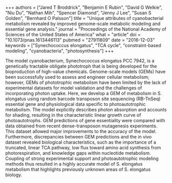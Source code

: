 +++
authors = ["Jared T Broddrick", "Benjamin E Rubin", "David G Welkie", "Niu Du", "Nathan Mih", "Spencer Diamond", "Jenny J Lee", "Susan S Golden", "Bernhard O Palsson"]
title = "Unique attributes of cyanobacterial metabolism revealed by improved genome-scale metabolic modeling and essential gene analysis."
journal = "Proceedings of the National Academy of Sciences of the United States of America"
what = "article"
doi = "10.1073/pnas.1613446113"
pubmed = "27911809"
date = "2016-12-03"
keywords = ["Synechococcus elongatus", "TCA cycle", "constraint-based modeling", "cyanobacteria", "photosynthesis"]
+++

The model cyanobacterium, Synechococcus elongatus PCC 7942, is a genetically tractable obligate phototroph that is being developed for the bioproduction of high-value chemicals. Genome-scale models (GEMs) have been successfully used to assess and engineer cellular metabolism; however, GEMs of phototrophic metabolism have been limited by the lack of experimental datasets for model validation and the challenges of incorporating photon uptake. Here, we develop a GEM of metabolism in S. elongatus using random barcode transposon site sequencing (RB-TnSeq) essential gene and physiological data specific to photoautotrophic metabolism. The model explicitly describes photon absorption and accounts for shading, resulting in the characteristic linear growth curve of photoautotrophs. GEM predictions of gene essentiality were compared with data obtained from recent dense-transposon mutagenesis experiments. This dataset allowed major improvements to the accuracy of the model. Furthermore, discrepancies between GEM predictions and the in vivo dataset revealed biological characteristics, such as the importance of a truncated, linear TCA pathway, low flux toward amino acid synthesis from photorespiration, and knowledge gaps within nucleotide metabolism. Coupling of strong experimental support and photoautotrophic modeling methods thus resulted in a highly accurate model of S. elongatus metabolism that highlights previously unknown areas of S. elongatus biology.